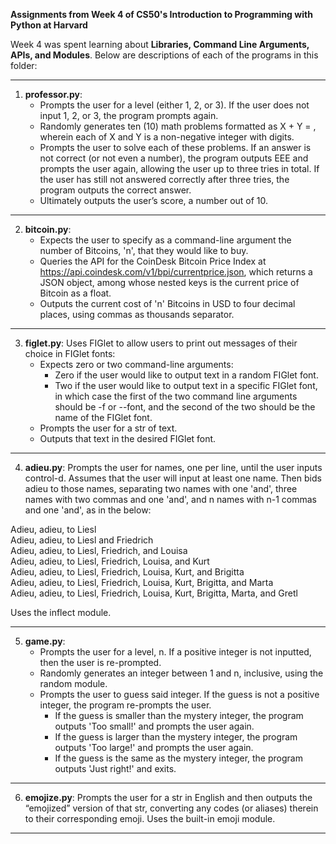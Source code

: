 **Assignments from Week 4 of CS50's Introduction to Programming with Python at Harvard**

Week 4 was spent learning about **Libraries, Command Line Arguments, APIs, and Modules**. Below are descriptions of each of the programs in this folder:  
  
-----------------------------------------------------------------------------------------------------------------------------------------------------------
  
1. **professor.py**: 
   - Prompts the user for a level (either 1, 2, or 3). If the user does not input 1, 2, or 3, the program prompts again.
   - Randomly generates ten (10) math problems formatted as X + Y = , wherein each of X and Y is a non-negative integer with  digits.
   - Prompts the user to solve each of these problems. If an answer is not correct (or not even a number), the program outputs EEE and prompts the user again, allowing the user up to three tries in total. If the user has still not answered correctly after three tries, the program outputs the correct answer.
   - Ultimately outputs the user’s score, a number out of 10.
  
-----------------------------------------------------------------------------------------------------------------------------------------------------------
  
2. **bitcoin.py**: 
   - Expects the user to specify as a command-line argument the number of Bitcoins, 'n', that they would like to buy.
   - Queries the API for the CoinDesk Bitcoin Price Index at https://api.coindesk.com/v1/bpi/currentprice.json, which returns a JSON object, among whose nested keys is the current price of Bitcoin as a float.
   - Outputs the current cost of 'n' Bitcoins in USD to four decimal places, using commas as thousands separator.
  
-----------------------------------------------------------------------------------------------------------------------------------------------------------
  
3. **figlet.py**: Uses FIGlet to allow users to print out messages of their choice in FIGlet fonts:
   - Expects zero or two command-line arguments:
      - Zero if the user would like to output text in a random FIGlet font.
      - Two if the user would like to output text in a specific FIGlet font, in which case the first of the two command line arguments should be -f or --font, and the second of the two should be the name of the FIGlet font.
   - Prompts the user for a str of text.
   - Outputs that text in the desired FIGlet font.
  
-----------------------------------------------------------------------------------------------------------------------------------------------------------
  
4. **adieu.py**: Prompts the user for names, one per line, until the user inputs control-d. Assumes that the user will input at least one name. Then bids adieu to those names, separating two names with one 'and', three names with two commas and one 'and', and n names with n-1 commas and one 'and', as in the below:  
  
Adieu, adieu, to Liesl  
Adieu, adieu, to Liesl and Friedrich  
Adieu, adieu, to Liesl, Friedrich, and Louisa  
Adieu, adieu, to Liesl, Friedrich, Louisa, and Kurt  
Adieu, adieu, to Liesl, Friedrich, Louisa, Kurt, and Brigitta  
Adieu, adieu, to Liesl, Friedrich, Louisa, Kurt, Brigitta, and Marta  
Adieu, adieu, to Liesl, Friedrich, Louisa, Kurt, Brigitta, Marta, and Gretl  
  
Uses the inflect module.
  
-----------------------------------------------------------------------------------------------------------------------------------------------------------
  
5. **game.py**:
   - Prompts the user for a level, n. If a positive integer is not inputted, then the user is re-prompted.
   - Randomly generates an integer between 1 and n, inclusive, using the random module.
   - Prompts the user to guess said integer. If the guess is not a positive integer, the program re-prompts the user.
      - If the guess is smaller than the mystery integer, the program outputs 'Too small!' and prompts the user again.
      - If the guess is larger than the mystery integer, the program outputs 'Too large!' and prompts the user again.
      - If the guess is the same as the mystery integer, the program outputs 'Just right!' and exits.
  
-----------------------------------------------------------------------------------------------------------------------------------------------------------

6. **emojize.py**: Prompts the user for a str in English and then outputs the “emojized” version of that str, converting any codes (or aliases) therein to their corresponding emoji. Uses the built-in emoji module.  
  
-----------------------------------------------------------------------------------------------------------------------------------------------------------
